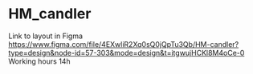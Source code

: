 # HM_candler
Link to layout in Figma
https://www.figma.com/file/4EXwliR2Xq0sQ0jQpTu3Qb/HM-candler?type=design&node-id=57-303&mode=design&t=itgwujHCKl8M4oCe-0 
Working hours 14h
